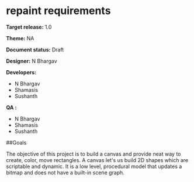 repaint requirements
====================


**Target release:**
1.0

**Theme:**
NA

**Document status:**
Draft

**Designer:**
N Bhargav

**Developers:**  
* N Bhargav  
* Shamasis  
* Sushanth

**QA :**  
* N Bhargav  
* Shamasis  
* Sushanth  

##Goals  

The objective of this project is to build a canvas and provide neat way to create, color, move 
rectangles. A canvas let's us build 2D shapes which are scriptable and dynamic. It is a
low level, procedural model that updates a bitmap and does not have a built-in scene graph.